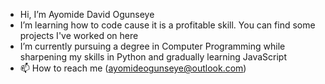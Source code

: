 - Hi, I’m Ayomide David Ogunseye 
- I’m learning how to code cause it is a profitable skill. You can find some projects I've worked on here
- I’m currently pursuing a degree in Computer Programming while sharpening my skills in Python and gradually learning JavaScript
- 📫 How to reach me (ayomideogunseye@outlook.com)

<!---
Seye-d3a/Seye-d3a is a ✨ special ✨ repository because its `README.md` (this file) appears on your GitHub profile.
You can click the Preview link to take a look at your changes.
--->
